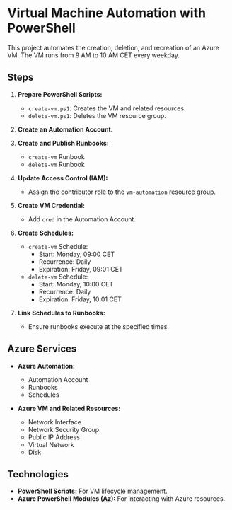 # Virtual Machine Automation with PowerShell

This project automates the creation, deletion, and recreation of an Azure VM. The VM runs from 9 AM to 10 AM CET every weekday.

## Steps

1. **Prepare PowerShell Scripts:**

   - `create-vm.ps1`: Creates the VM and related resources.
   - `delete-vm.ps1`: Deletes the VM resource group.

2. **Create an Automation Account.**

3. **Create and Publish Runbooks:**

   - `create-vm` Runbook
   - `delete-vm` Runbook

4. **Update Access Control (IAM):**

   - Assign the contributor role to the `vm-automation` resource group.

5. **Create VM Credential:**

   - Add `cred` in the Automation Account.

6. **Create Schedules:**

   - `create-vm` Schedule:
     - Start: Monday, 09:00 CET
     - Recurrence: Daily
     - Expiration: Friday, 09:01 CET
   - `delete-vm` Schedule:
     - Start: Monday, 10:00 CET
     - Recurrence: Daily
     - Expiration: Friday, 10:01 CET

7. **Link Schedules to Runbooks:**
   - Ensure runbooks execute at the specified times.

## Azure Services

- **Azure Automation:**

  - Automation Account
  - Runbooks
  - Schedules

- **Azure VM and Related Resources:**
  - Network Interface
  - Network Security Group
  - Public IP Address
  - Virtual Network
  - Disk

## Technologies

- **PowerShell Scripts:** For VM lifecycle management.
- **Azure PowerShell Modules (Az):** For interacting with Azure resources.
